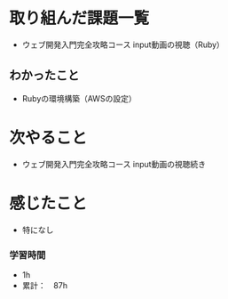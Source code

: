# 取り組んだ課題一覧
- ウェブ開発入門完全攻略コース
  input動画の視聴（Ruby）

## わかったこと
- Rubyの環境構築（AWSの設定）

# 次やること
- ウェブ開発入門完全攻略コース
  input動画の視聴続き

# 感じたこと
- 特になし


### 学習時間
- 1h
- 累計：　87h
